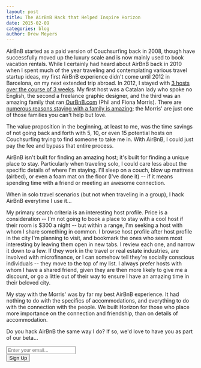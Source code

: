 ```yaml
---
layout: post
title: The AirBnB Hack that Helped Inspire Horizon
date: 2015-02-09
categories: blog
author: Drew Meyers
---
```

AirBnB started as a paid version of Couchsurfing back in 2008, though have successfully moved up the luxury scale and is now mainly used to book vacation rentals. While I certainly had heard about AirBnB back in 2010 when I spent much of the year traveling and contemplating various travel startup ideas, my first AirBnB experience didn't come until 2012 in Barcelona, on my next extended trip abroad. In 2012, I stayed with [3 hosts over the course of 3 weeks](http://www.drewmeyersinsights.com/2012/08/09/a-few-airbnb-thoughts-after-my-first-three-bookings/). My first host was a Catalan lady who spoke no English, the second a freelance graphic designer, and the third was an amazing family that ran [OurBnB.com](http://www.ourbnb.com) (Phil and Fiona Morris). There are [numerous reasons staying with a family is amazing](http://www.drewmeyersinsights.com/2012/08/16/why-i-recommend-staying-with-families-from-airbnb/); the Morris' are just one of those families you can't help but love.

The value proposition in the beginning, at least to me, was the time savings of not going back and forth with 5, 10, or even 15 potential hosts on Couchsurfing trying to find someone to take me in. With AirBnB, I could just pay the fee and bypass that entire process.

AirBnB isn't built for finding an amazing host; it's built for finding a unique place to stay. Particularly when traveling solo, I could care less about the specific details of where I'm staying. I'll sleep on a couch, blow up mattress (airbed), or even a foam mat on the floor (I've done it) -- if it means spending time with a friend or meeting an awesome connection.

When in solo travel scenarios (but not when traveling in a group), I hack AirBnB everytime I use it...

My primary search criteria is an interesting host profile. Price is a consideration -- I'm not going to book a place to stay with a cool host if their room is $300 a night -- but within a range, I'm seeking a host with whom I share something in common. I browse host profile after host profile in the city I'm planning to visit, and bookmark the ones who seem most interesting by leaving them open in new tabs. I review each one, and narrow it down to a few. If they work in the travel or real estate industries, are involved with microfinance, or I can somehow tell they're socially conscious individuals -- they move to the top of my list. I always prefer hosts with whom I have a shared friend, given they are then more likely to give me a discount, or go a little out of their way to ensure I have an amazing time in their beloved city. 

My stay with the Morris' was by far my best AirBnB experience. It had nothing to do with the specifics of accommodations, and everything to do with the connection with the people. We built Horizon for those who place more importance on the connection and friendship, than on details of accommodation.

Do you hack AirBnB the same way I do? If so, we'd love to have you as part of our beta...

<!-- Begin MailChimp Signup Form -->
<div id="mc_embed_signup">
<form action="http://willmoyer.us2.list-manage.com/subscribe/post?u=69a898a29bc2e6a0ae2a83cd9&amp;id=835d9a226b" method="post" id="mc-embedded-subscribe-form" name="mc-embedded-subscribe-form" class="validate" target="_blank" novalidate>
  
<div class="mc-field-group">
  <div class="grid grid--tight">
    <div class="grid__item one-whole desk-two-thirds">
      <input type="email" value="" name="EMAIL" class="required email input-text margin-b" id="mce-EMAIL" placeholder="Enter your email...">
    </div>
    <div class="grid__item one-whole desk-one-third">
      <input type="submit" value="Sign Up" name="subscribe" id="mc-embedded-subscribe" class="button btn btn--full margin-b">
      <input type="hidden" name="FILTER" id="FILTER" value="BlogPost" />
    </div>
  </div><!-- end grid -->
</div>
<div id="mce-responses" class="clear">
 <div class="response" id="mce-error-response" style="display:none"></div>
 <div class="response" id="mce-success-response" style="display:none"></div>
</div>    <!-- real people should not fill this in and expect good things - do not remove this or risk form bot signups-->
 <div style="position: absolute; left: -5000px;"><input type="text" name="b_69a898a29bc2e6a0ae2a83cd9_835d9a226b" tabindex="-1" value=""></div>
    
</form>
</div>
  
 <!--End mc_embed_signup--> 

